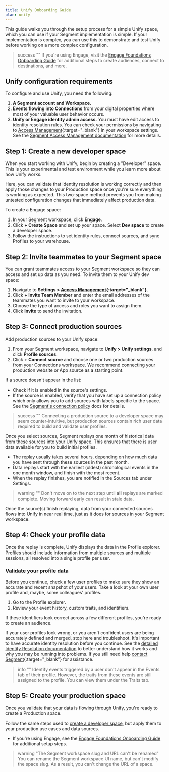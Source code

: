 ```yaml
---
title: Unify Onboarding Guide
plan: unify
---
```


This guide walks you through the setup process for a simple Unify space, which you can use if your Segment implementation is simple. If your implementation is complex, you can use this to demonstrate and test Unify before working on a more complex configuration.

> success ""
> If you're using Engage, visit the [Engage Foundations Onboarding Guide](/docs/engage/quickstart) for additional steps to create audiences, connect to destinations, and more.

## Unify configuration requirements

To configure and use Unify, you need the following:

1. **A Segment account and Workspace.**
2. **Events flowing into Connections** from your digital properties where most of your valuable user behavior occurs.
3. **Unify or Engage identity admin access.** You must have edit access to identity resolution rules. You can check your permissions by navigating to [Access Management](https://app.segment.com/goto-my-workspace/settings/access-management){:target="_blank"} in your workspace settings. See the [Segment Access Management documentation](/docs/segment-app/iam/) for more details.

## Step 1: Create a new developer space

When you start working with Unify, begin by creating a "Developer" space. This is your experimental and test environment while you learn more about how Unify works. 

Here, you can validate that identity resolution is working correctly and then apply those changes to your Production space once you're sure everything is working as expected. This two-space method prevents you from making untested configuration changes that immediately affect production data.

To create a Engage space:

1. In your Segment workspace, click **Engage**.
2. Click **+ Create Space** and set up your space. Select **Dev space** to create a developer space.
3. Follow the instructions to set identity rules, connect sources, and sync Profiles to your warehouse. 

## Step 2: Invite teammates to your Segment space

You can grant teammates access to your Segment workspace so they can access and set up data as you need. To invite them to your Unify dev space: 

1. Navigate to **Settings > [Access Management](https://app.segment.com/goto-my-workspace/settings/access-management){:target="_blank"}**.
2. Click **+ Invite Team Member** and enter the email addresses of the teammates you want to invite to your workspace.
3. Choose the type of access and roles you want to assign them.
4. Click **Invite** to send the invitation. 

## Step 3: Connect production sources

Add production sources to your Unify space:

1. From your Segment workspace, navigate to **Unify > Unify settings**, and click **Profile sources**.
2. Click **+ Connect source** and choose one or two production sources from your Connections workspace. We recommend connecting your production website or App source as a starting point.

If a source doesn't appear in the list:
- Check if it is enabled in the source's settings. 
- If the source is enabled, verify that you have set up a connection policy which only allows you to add sources with labels specific to the space. See the [Segment's connection policy](/docs/unify/identity-resolution/space-setup/#step-three-set-up-a-connection-policy) docs for details.

> success ""
> Connecting a production source to a developer space may seem counter-intuitive, but production sources contain rich user data required to build and validate user profiles.

Once you select sources, Segment replays one month of historical data from these sources into your Unify space. This ensures that there is user data available for you to build initial profiles. 

- The replay usually takes several hours, depending on how much data you have sent through these sources in the past month. 
- Data replays start with the earliest (oldest) chronological events in the one month window, and finish with the most recent.
- When the replay finishes, you are notified in the Sources tab under Settings.

> warning ""
> Don't move on to the next step until **all** replays are marked complete. Moving forward early can result in stale data.

Once the source(s) finish replaying, data from your connected sources flows into Unify in near real time, just as it does for sources in your Segment workspace.


## Step 4: Check your profile data

Once the replay is complete, Unify displays the data in the Profile explorer. Profiles should include information from multiple sources and multiple sessions, all resolved into a single profile per user.

### Validate your profile data 
Before you continue, check a few user profiles to make sure they show an accurate and recent snapshot of your users. Take a look at your own user profile and, maybe, some colleagues' profiles. 

1. Go to the Profile explorer.
2. Review your event history, custom traits, and identifiers.

If these identifiers look correct across a few different profiles, you're ready to create an audience.

If your user profiles look wrong, or you aren't confident users are being accurately defined and merged, stop here and troubleshoot. It's important to have accurate identity resolution before you continue. See the [detailed Identity Resolution documentation](/docs/unify/identity-resolution/) to better understand how it works and why you may be running into problems. If you still need help [contact Segment](https://segment.com/help/contact/){:target="_blank"} for assistance.

> info ""
> Identify events triggered by a user don't appear in the Events tab of their profile. However, the traits from these events are still assigned to the profile. You can view them under the Traits tab.


## Step 5: Create your production space

Once you validate that your data is flowing through Unify, you're ready to create a Production space. 

Follow the same steps used to [create a developer space](#step-1-create-a-new-developer-space), but apply them to your production use cases and data sources.

- If you're using Engage, see the [Engage Foundations Onboarding Guide](/docs/engage/quickstart) for additional setup steps.

> warning "The Segment workspace slug and URL can't be renamed"
> You can rename the Segment workspace UI name, but can't modify the space slug. As a result, you can't change the URL of a space.
